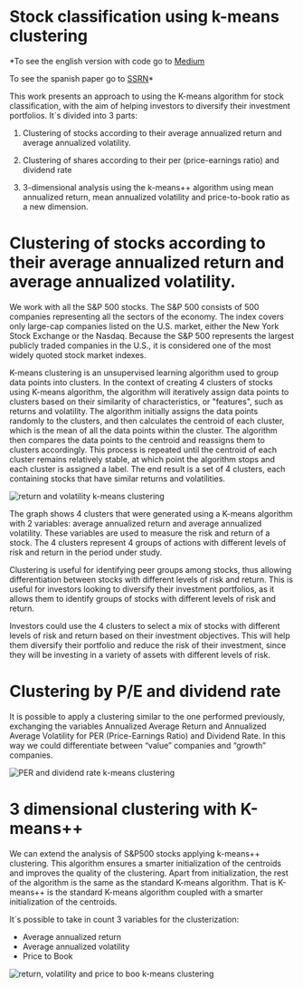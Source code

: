 # Stock classification using k-means clustering

*To see the english version with code go to [Medium](https://medium.com/@facujallia/stock-classification-using-k-means-clustering-8441f75363de)

To see the spanish paper go to [SSRN](https://papers.ssrn.com/sol3/papers.cfm?abstract_id=4403662)*



This work presents an approach to using the K-means algorithm for stock classification, with the aim of helping investors to diversify their investment portfolios. It´s divided into 3 parts:

1. Clustering of stocks according to their average annualized return and average annualized volatility.

2. Clustering of shares according to their per (price-earnings ratio) and dividend rate

3. 3-dimensional analysis using the k-means++ algorithm using mean annualized return, mean annualized volatility and price-to-book ratio as a new dimension.

# Clustering of stocks according to their average annualized return and average annualized volatility.

We work with all the S&P 500 stocks. The S&P 500 consists of 500 companies representing all the sectors of the economy. The index covers only large-cap companies listed on the U.S. market, either the New York Stock Exchange or the Nasdaq. Because the S&P 500 represents the largest publicly traded companies in the U.S., it is considered one of the most widely quoted stock market indexes.

K-means clustering is an unsupervised learning algorithm used to group data points into clusters. In the context of creating 4 clusters of stocks using K-means algorithm, the algorithm will iteratively assign data points to clusters based on their similarity of characteristics, or "features", such as returns and volatility. The algorithm initially assigns the data points randomly to the clusters, and then calculates the centroid of each cluster, which is the mean of all the data points within the cluster. The algorithm then compares the data points to the centroid and reassigns them to clusters accordingly. This process is repeated until the centroid of each cluster remains relatively stable, at which point the algorithm stops and each cluster is assigned a label. The end result is a set of 4 clusters, each containing stocks that have similar returns and volatilities.

![return and volatility k-means clustering](https://github.com/facundoallia/Stock-classification-using-k-means-clustering/blob/main/assets/ret_vol.png)

The graph shows 4 clusters that were generated using a K-means algorithm with 2 variables: average annualized return and average annualized volatility. These variables are used to measure the risk and return of a stock. The 4 clusters represent 4 groups of actions with different levels of risk and return in the period under study.

Clustering is useful for identifying peer groups among stocks, thus allowing differentiation between stocks with different levels of risk and return. This is useful for investors looking to diversify their investment portfolios, as it allows them to identify groups of stocks with different levels of risk and return.

Investors could use the 4 clusters to select a mix of stocks with different levels of risk and return based on their investment objectives. This will help them diversify their portfolio and reduce the risk of their investment, since they will be investing in a variety of assets with different levels of risk.

# Clustering by P/E and dividend rate

It is possible to apply a clustering similar to the one performed previously, exchanging the variables Annualized Average Return and Annualized Average Volatility for PER (Price-Earnings Ratio) and Dividend Rate. In this way we could differentiate between “value” companies and “growth” companies.

![PER and dividend rate k-means clustering](https://github.com/facundoallia/Stock-classification-using-k-means-clustering/blob/main/assets/per_div.png?raw=true)

# 3 dimensional clustering with K-means++

We can extend the analysis of S&P500 stocks applying k-means++ clustering. This algorithm ensures a smarter initialization of the centroids and improves the quality of the clustering. Apart from initialization, the rest of the algorithm is the same as the standard K-means algorithm. That is K-means++ is the standard K-means algorithm coupled with a smarter initialization of the centroids.

It´s possible to take in count 3 variables for the clusterization:

+ Average annualized return 
+ Average annualized volatility
+ Price to Book

![return, volatility and price to boo k-means clustering](https://github.com/facundoallia/Stock-classification-using-k-means-clustering/blob/main/assets/ret_vol_pb.png)

